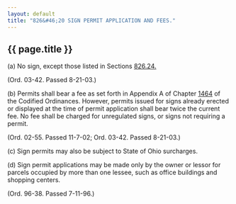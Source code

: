 ```yaml
---
layout: default 
title: "826&#46;20 SIGN PERMIT APPLICATION AND FEES."
---
```


{{ page.title }}
----------------

​(a) No sign, except those listed in Sections [826.24.](3a854a95.html)

(Ord. 03-42. Passed 8-21-03.)

​(b) Permits shall bear a fee as set forth in Appendix A of Chapter
[1464](58d37b9c.html) of the Codified Ordinances. However, permits
issued for signs already erected or displayed at the time of permit
application shall bear twice the current fee. No fee shall be charged
for unregulated signs, or signs not requiring a permit.

(Ord. 02-55. Passed 11-7-02; Ord. 03-42. Passed 8-21-03.)

​(c) Sign permits may also be subject to State of Ohio surcharges.

​(d) Sign permit applications may be made only by the owner or lessor
for parcels occupied by more than one lessee, such as office buildings
and shopping centers.

(Ord. 96-38. Passed 7-11-96.)
